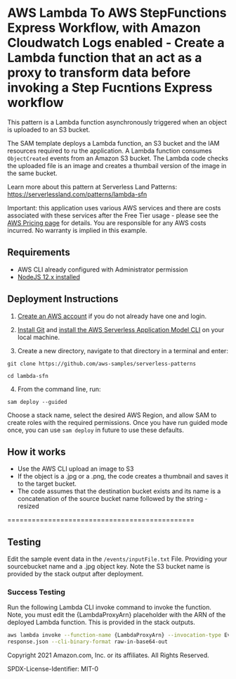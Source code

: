 # AWS Lambda To AWS StepFunctions Express Workflow, with Amazon Cloudwatch Logs enabled - Create a Lambda function that an act as a proxy to transform data before invoking a Step Fucntions Express workflow
This pattern is a Lambda function asynchronously triggered when an object is uploaded to an S3 bucket. 

The SAM template deploys a Lambda function, an S3 bucket and the IAM resources required to ru the application. A Lambda function consumes `ObjectCreated` events from an Amazon S3 bucket. The Lambda code checks the uploaded file is an image and creates a thumbail version of the image in the same bucket.

Learn more about this pattern at Serverless Land Patterns: https://serverlessland.com/patterns/lambda-sfn

Important: this application uses various AWS services and there are costs associated with these services after the Free Tier usage - please see the [AWS Pricing page](https://aws.amazon.com/pricing/) for details. You are responsible for any AWS costs incurred. No warranty is implied in this example.

## Requirements

* AWS CLI already configured with Administrator permission
* [NodeJS 12.x installed](https://nodejs.org/en/download/)

## Deployment Instructions

1. [Create an AWS account](https://portal.aws.amazon.com/gp/aws/developer/registration/index.html) if you do not already have one and login.

1. [Install Git](https://git-scm.com/book/en/v2/Getting-Started-Installing-Git) and [install the AWS Serverless Application Model CLI](https://docs.aws.amazon.com/serverless-application-model/latest/developerguide/serverless-sam-cli-install.html) on your local machine.

1. Create a new directory, navigate to that directory in a terminal and enter:
 ```
 git clone https://github.com/aws-samples/serverless-patterns

 cd lambda-sfn
 ```

4. From the command line, run:
```
sam deploy --guided
```
Choose a stack name, select the desired AWS Region, and allow SAM to create roles with the required permissions. Once you have run guided mode once, you can use `sam deploy` in future to use these defaults.

## How it works

* Use the AWS CLI upload an image to S3
* If the object is a .jpg or a .png, the code creates a thumbnail and saves it to the target bucket. 
* The code assumes that the destination bucket exists and its name is a concatenation of the source bucket name followed by the string -resized

==============================================

## Testing

Edit the sample event data in the `/events/inputFile.txt` File. Providing your sourcebucket name and a .jpg object key. Note the S3 bucket name is provided by the stack output after deployment.

### Success Testing

Run the following Lambda CLI invoke command to invoke the function. Note, you must edit the {LambdaProxyArn} placeholder with the ARN of the deployed Lambda function. This is provided in the stack outputs.

```bash
aws lambda invoke --function-name {LambdaProxyArn} --invocation-type Event --payload '{ "IsHelloWorldExample": "Hello" }' \ 
response.json --cli-binary-format raw-in-base64-out
```

Copyright 2021 Amazon.com, Inc. or its affiliates. All Rights Reserved.

SPDX-License-Identifier: MIT-0
